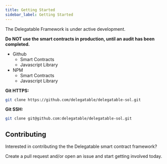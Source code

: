 ```yaml
---
title: Getting Started
sidebar_label: Getting Started
---
```


The Delegatable Framework is under active development.

**Do NOT use the smart contracts in production, until an audit has been completed.**

- Github
  - Smart Contracts
  - Javascript Library
- NPM
  - Smart Contracts
  - Javascript Library

**Git HTTPS:**

```sh
git clone https://github.com/delegatable/delegatable-sol.git
```

**Git SSH:**

```sh
git clone git@github.com:delegatable/delegatable-sol.git
```

## Contributing

Interested in contributing the the Delegatable smart contract framework?

Create a pull request and/or open an issue and start getting involved today.
